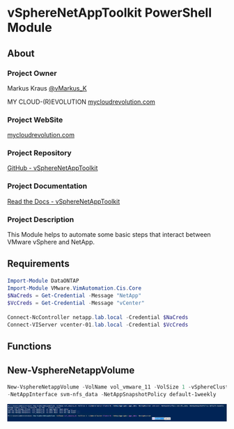 # vSphereNetAppToolkit PowerShell Module

## About

### Project Owner

Markus Kraus [@vMarkus_K](https://twitter.com/vMarkus_K)

MY CLOUD-(R)EVOLUTION [mycloudrevolution.com](http://mycloudrevolution.com/)

### Project WebSite

[mycloudrevolution.com](http://mycloudrevolution.com/)

### Project Repository

[GitHub - vSphereNetAppToolkit](https://github.com/mycloudrevolution/vSphereNetAppToolkit)

### Project Documentation

[Read the Docs - vSphereNetAppToolkit](https://vspherenetapptoolkit.readthedocs.io)

### Project Description

This Module helps to automate some basic steps that interact between VMware vSphere and NetApp.

## Requirements

 ```PowerShell
Import-Module DataONTAP
Import-Module VMware.VimAutomation.Cis.Core
$NaCreds = Get-Credential -Message "NetApp"
$VcCreds = Get-Credential -Message "vCenter"

Connect-NcController netapp.lab.local -Credential $NaCreds
Connect-VIServer vcenter-01.lab.local -Credential $VcCreds
```

## Functions

## New-VsphereNetappVolume

 ```PowerShell
New-VsphereNetappVolume -VolName vol_vmware_11 -VolSize 1 -vSphereCluster Cluster01 -NetAppAggregate aggr_data -NetAppVserver svm-esxi `
-NetAppInterface svm-nfs_data -NetAppSnapshotPolicy default-1weekly
```

![New-VsphereNetappVolume](/media/New-VsphereNetappVolume.png)


